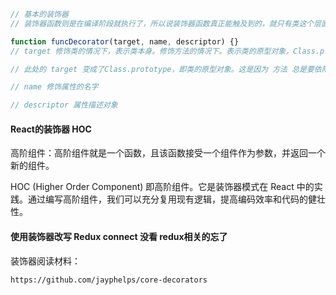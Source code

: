 ```js
// 基本的装饰器
// 装饰器函数则是在编译阶段就执行了，所以说装饰器函数真正能触及到的，就只有类这个层面上的对象。

function funcDecorator(target, name, descriptor) {}
// target 修饰类的情况下，表示类本身。修饰方法的情况下。表示类的原型对象，Class.prototype

// 此处的 target 变成了Class.prototype，即类的原型对象。这是因为 方法 总是要依附实例存在的，修饰 方法 其实是在修饰它的实例。但我们的装饰器函数执行的时候，类 实例还并不存在。为了确保实例生成后可以顺利调用被装饰好的方法，装饰器只能去修饰 类 的原型对象。

// name 修饰属性的名字

// descriptor 属性描述对象
```

#### React的装饰器 HOC

高阶组件：高阶组件就是一个函数，且该函数接受一个组件作为参数，并返回一个新的组件。

HOC (Higher Order Component) 即高阶组件。它是装饰器模式在 React 中的实践。通过编写高阶组件，我们可以充分复用现有逻辑，提高编码效率和代码的健壮性。

#### 使用装饰器改写 Redux connect 没看  redux相关的忘了

装饰器阅读材料：

```https
https://github.com/jayphelps/core-decorators
```